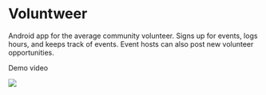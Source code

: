 # Voluntweer
Android app for the average community volunteer. Signs up for events, logs hours, and keeps track of events. Event hosts can also post new volunteer opportunities.

Demo video

<a href="https://www.youtube.com/watch?v=7vUeT3AXNe4" target="_blank"><img src="http://img.youtube.com/vi/7vUeT3AXNe4/sddefault.jpg" 
 /></a>
